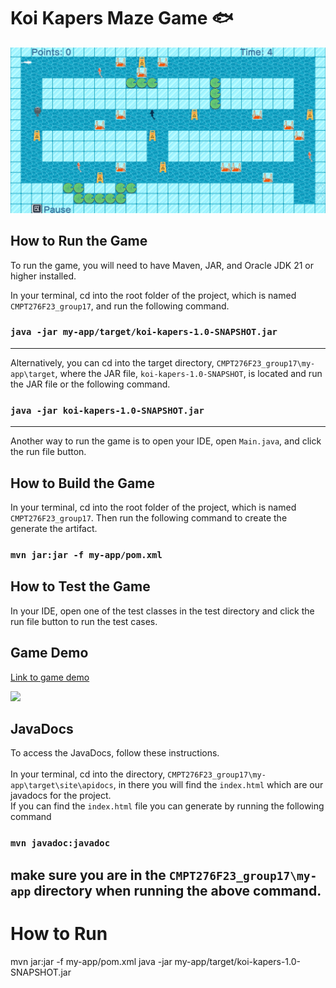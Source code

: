 # Koi Kapers Maze Game 🐟

![Gameplay](gameplay.png)


## How to Run the Game
  To run the game, you will need to have Maven, JAR, and Oracle JDK 21 or higher installed.
  
  In your terminal, cd into the root folder of the project, which is named `CMPT276F23_group17`, and run the following command.
  ### `java -jar my-app/target/koi-kapers-1.0-SNAPSHOT.jar`
  ----
  Alternatively, you can cd into the target directory, `CMPT276F23_group17\my-app\target`, where the JAR file, `koi-kapers-1.0-SNAPSHOT`, is located and run the JAR file or the following command.
  ### ```java -jar koi-kapers-1.0-SNAPSHOT.jar```
  ----
  Another way to run the game is to open your IDE, open ```Main.java```, and click the run file button.

## How to Build the Game
  In your terminal, cd into the root folder of the project, which is named `CMPT276F23_group17`. Then run the following command to create the generate the artifact.
   ### `mvn jar:jar -f my-app/pom.xml`

## How to Test the Game
  In your IDE, open one of the test classes in the test directory and click the run file button to run the test cases.
## Game Demo
[Link to game demo](https://youtu.be/cZQ1i3oe57I)

![](https://github.sfu.ca/saba/CMPT276F23_group17/blob/main/Documents/phase4-video%20(1).gif)

## JavaDocs
  To access the JavaDocs, follow these instructions.\
  \
  In your terminal, cd into the directory,  `CMPT276F23_group17\my-app\target\site\apidocs`, in there you will find the `index.html` which are our javadocs for the project.\
  If you can find the `index.html` file you can generate by running the following command
  ### ```mvn javadoc:javadoc```
  make sure you are in the `CMPT276F23_group17\my-app` directory when running the above command.
   ----
  
  
# How to Run
mvn jar:jar -f my-app/pom.xml
java -jar my-app/target/koi-kapers-1.0-SNAPSHOT.jar